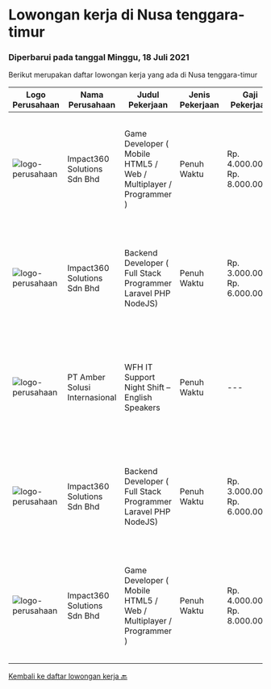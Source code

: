 
  # Lowongan kerja di Nusa tenggara-timur

  ### Diperbarui pada tanggal Minggu, 18 Juli 2021

  Berikut merupakan daftar lowongan kerja yang ada di Nusa tenggara-timur

  |Logo Perusahaan | Nama Perusahaan | Judul Pekerjaan | Jenis Pekerjaan | Gaji Pekerjaan | Lokasi | Deskripsi | Tanggal diunggah | Pranala |
  | -------------- | --------------- | --------------- | --------- | --------- | -------------- | ------- | ----------- | ----------- |
  |![logo-perusahaan](https://image-service-cdn.seek.com.au/06b729438205195a03d4bcec08ce1ddd5d9c1576/ee4dce1061f3f616224767ad58cb2fc751b8d2dc)|Impact360 Solutions Sdn Bhd|Game Developer ( Mobile HTML5 / Web / Multiplayer / Programmer )|Penuh Waktu|Rp. 4.000.000-Rp. 8.000.000|Aceh|We are hiring remote HTML5 game developers from all parts of Indonesia. If you have real experience building HTML5 games or applications, you're...|Jumat, 16 Juli 2021|https://www.jobstreet.co.id/id/job/game-developer-mobile-html5-web-multiplayer-programmer-4614896/origin/my?token=0~9f5ce044-9cad-49a1-a128-029c5b00bf4d&sectionRank=1&jobId=jobstreet-my-job-4614896|
|![logo-perusahaan](https://image-service-cdn.seek.com.au/06b729438205195a03d4bcec08ce1ddd5d9c1576/ee4dce1061f3f616224767ad58cb2fc751b8d2dc)|Impact360 Solutions Sdn Bhd|Backend Developer ( Full Stack Programmer Laravel PHP NodeJS)|Penuh Waktu|Rp. 3.000.000-Rp. 6.000.000|Jakarta Raya|We are a game company hiring backend and full stack programmers from all parts of Indonesia (remote work). If you have real experience buildinga)...|Rabu, 14 Juli 2021|https://www.jobstreet.co.id/id/job/backend-developer-full-stack-programmer-laravel-php-nodejs-4613582/origin/my?token=0~9f5ce044-9cad-49a1-a128-029c5b00bf4d&sectionRank=2&jobId=jobstreet-my-job-4613582|
|![logo-perusahaan](https://us.123rf.com/450wm/pavelstasevich/pavelstasevich1811/pavelstasevich181101027/112815900-stock-vector-no-image-available-icon-flat-vector.jpg?ver=6)|PT Amber Solusi Internasional|WFH IT Support Night Shift – English Speakers|Penuh Waktu|---|Jawa Timur|WFH IT Support Night Shift – English SpeakersDuties and Responsibilities:  Supporting the business in IT area (application and data) Update pricing...|Jumat, 25 Juni 2021|https://www.jobstreet.co.id/id/job/wfh-it-support-night-shift-english-speakers-3565404?token=0~9f5ce044-9cad-49a1-a128-029c5b00bf4d&sectionRank=3&jobId=jobstreet-id-job-3565404|
|![logo-perusahaan](https://image-service-cdn.seek.com.au/06b729438205195a03d4bcec08ce1ddd5d9c1576/ee4dce1061f3f616224767ad58cb2fc751b8d2dc)|Impact360 Solutions Sdn Bhd|Backend Developer ( Full Stack Programmer Laravel PHP NodeJS)|Penuh Waktu|Rp. 3.000.000-Rp. 6.000.000|Jakarta Raya|We are a game company hiring backend and full stack programmers from all parts of Indonesia (remote work). If you have real experience buildinga)...|Selasa, 29 Juni 2021|https://www.jobstreet.co.id/id/job/backend-developer-full-stack-programmer-laravel-php-nodejs-4601828/origin/my?token=0~9f5ce044-9cad-49a1-a128-029c5b00bf4d&sectionRank=4&jobId=jobstreet-my-job-4601828|
|![logo-perusahaan](https://image-service-cdn.seek.com.au/06b729438205195a03d4bcec08ce1ddd5d9c1576/ee4dce1061f3f616224767ad58cb2fc751b8d2dc)|Impact360 Solutions Sdn Bhd|Game Developer ( Mobile HTML5 / Web / Multiplayer / Programmer )|Penuh Waktu|Rp. 4.000.000-Rp. 8.000.000|Aceh|We are hiring remote HTML5 game developers from all parts of Indonesia. If you have real experience building HTML5 games or applications, you're...|Selasa, 22 Juni 2021|https://www.jobstreet.co.id/id/job/game-developer-mobile-html5-web-multiplayer-programmer-4597348/origin/my?token=0~9f5ce044-9cad-49a1-a128-029c5b00bf4d&sectionRank=5&jobId=jobstreet-my-job-4597348|


  [Kembali ke daftar lowongan kerja 🔙](../README.md#daftar-lowongan-kerja)
  